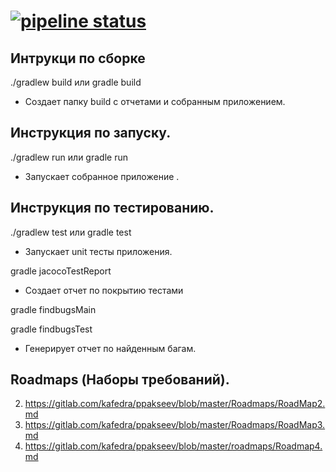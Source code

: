 [![pipeline status](https://gitlab.com/kafedra/ppakseev/badges/master/pipeline.svg)](https://gitlab.com/kafedra/ppakseev/commits/master)
=============
Интрукци по сборке
-------------
./gradlew build
или
gradle build
- Создает папку build с отчетами и собранным приложением. 

Инструкция по запуску.
-------------
./gradlew run или gradle run 
- Запускает собранное приложение .

Инструкция по тестированию.
-------------
./gradlew test или gradle test
- Запускает unit тесты приложения. 

gradle jacocoTestReport
- Создает отчет по покрытию тестами

gradle findbugsMain

gradle findbugsTest
- Генерирует отчет по найденным багам.

Roadmaps (Наборы требований).
-------------
2. https://gitlab.com/kafedra/ppakseev/blob/master/Roadmaps/RoadMap2.md
3. https://gitlab.com/kafedra/ppakseev/blob/master/Roadmaps/RoadMap3.md
4. https://gitlab.com/kafedra/ppakseev/blob/master/roadmaps/Roadmap4.md